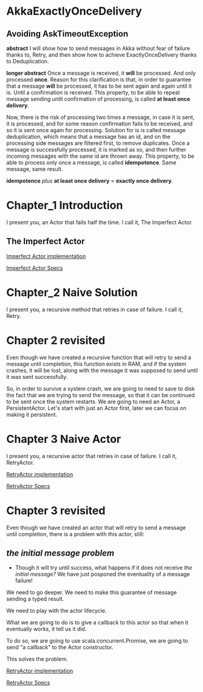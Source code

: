 # AkkaExactlyOnceDelivery
## Avoiding AskTimeoutException

**abstract**
I will show how to send messages in Akka without fear of failure thanks to, Retry, and then show how to achieve ExactlyOnceDelivery thanks to Deduplication.


**longer abstract**
Once a message is received, it **will** be processed.
 And only processed **once**.
 Reason for this clarification is that, in order to guarantee that a message **will** be processed, it has to be sent again and again until it is. Until a confirmation is received.
  This property, to be able to repeat message sending until confirmation of processing, is called **at least once delivery**.

 Now, there is the risk of processing two times a message, in case it is sent, it is processed, and for some reason confirmation fails to be received, and so it is sent once again for processing.
 Solution for is is called message deduplication, which means that a message has an id, and on the processing side messages are filtered first, to remove duplicates. Once a message is successfully processed, it is marked as so, and then further incoming messages with the same id are thrown away.
  This property, to be able to process only once a message, is called **idempotence**. Same message, same result.

 **idempotence** _plus_ **at least once delivery** = **exactly once delivery**.


# Chapter_1  Introduction
I present you, an Actor that fails half the time. I call it, The Imperfect Actor.
##  The Imperfect Actor
[Imperfect Actor implementation](https://github.com/miguelemosreverte/ReactiveExample/blob/master/src/main/scala/introduction/ImperfectActor.scala)

[Imperfect Actor Specs](https://github.com/miguelemosreverte/ReactiveExample/blob/master/src/test/scala/introduction/IntroductionSpec.scala)

# Chapter_2  Naive Solution
I present you, a recursive method that retries in case of failure. I call it, Retry.

# Chapter 2 revisited
Even though we have created a recursive function that will retry to send a message until completion,
this function exists in RAM, and if the system crashes, it will be lost, along with the message it
was supposed to send until it was sent successfully.

So, in order to survive a system crash, we are going to need to save to disk the fact that we are trying
to send the message, so that it can be continued to be sent once the system restarts.
We are going to need an Actor, a PersistentActor. Let's start with just an Actor first,
later we can focus on making it persistent.

# Chapter 3 Naive Actor
I present you, a recursive actor that retries in case of failure. I call it, RetryActor.

[RetryActor implementation](https://github.com/miguelemosreverte/ReactiveExample/blob/master/src/main/scala/introduction/ImperfectActor.scala)

[RetryActor Specs](https://github.com/miguelemosreverte/ReactiveExample/blob/master/src/test/scala/introduction/IntroductionSpec.scala)

# Chapter 3 revisited
Even though we have created an actor that will retry to send a message until completion,
there is a problem with this actor, still:
## _the initial message problem_
  - Though it will try until success, what happens if it does not receive _the initial message?_
    We have just posponed the eventuality of a message failure!


We need to go deeper. We need to make this guarantee of message sending a typed result.

We need to play with the actor lifecycle.

What we are going to do is to give a callback to this actor so that when it eventually works, it tell us it did.

To do so, we are going to use scala.concurrent.Promise, we are going to send "a callback" to the Actor constructor.

This solves the problem.

[RetryActor implementation](https://github.com/miguelemosreverte/ReactiveExample/blob/master/src/main/scala/introduction/ImperfectActor.scala)

[RetryActor Specs](https://github.com/miguelemosreverte/ReactiveExample/blob/master/src/test/scala/introduction/IntroductionSpec.scala)
